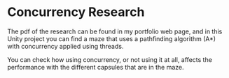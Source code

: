 # Concurrency Research
The pdf of the research can be found in my portfolio web page, and in this Unity project you can find a maze that uses a pathfinding algorithm (A*) with concurrency applied using threads.

You can check how using concurrency, or not using it at all, affects the performance with the different capsules that are in the maze.
